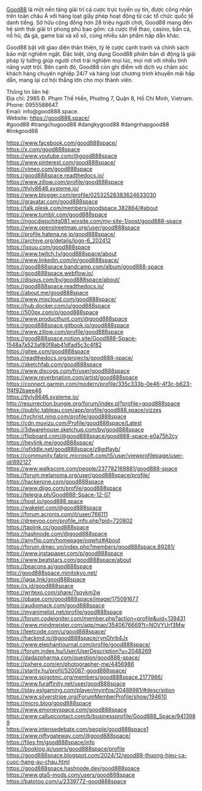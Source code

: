 <p><a href="https://good888.space/">Good88</a> là một nền tảng giải trí cá cược trực tuyến uy tín, được công nhận trên toàn châu Á với hàng loạt giấy phép hoạt động từ các tổ chức quốc tế danh tiếng. Sở hữu cộng đồng hơn 28 triệu người chơi, Good88 mang đến hệ sinh thái giải trí phong phú bao gồm: cá cược thể thao, casino, bắn cá, nổ hũ, đá gà, game bài và xổ số, cùng nhiều sản phẩm hấp dẫn khác.</p>

<p>Good88 bật với giao diện thân thiện, tỷ lệ cược cạnh tranh và chính sách bảo mật nghiêm ngặt. Đặc biệt, ứng dụng Good88 phiên bản di động là giải pháp lý tưởng giúp người chơi trải nghiệm mọi lúc, mọi nơi với nhiều tính năng vượt trội. Bên cạnh đó, Good88 còn ghi điểm với dịch vụ chăm sóc khách hàng chuyên nghiệp 24/7 và hàng loạt chương trình khuyến mãi hấp dẫn, mang lại cơ hội thắng lớn cho mọi thành viên.</p>

<p>Thông tin liên hệ:<br />
Địa chỉ: 2985 Đ. Phạm Thế Hiển, Phường 7, Quận 8, Hồ Chí Minh, Vietnam.<br />
Phone: 0955588647.<br />
Email: info@good888.space.<br />
Website: <a href="https://good888.space/">https://good888.space/</a><br />
#good88 #trangchugood88 #dangkygood88 #dangnhapgood88 #linkgood88</p>

<p><a href="https://www.facebook.com/good888space/">https://www.facebook.com/good888space/</a><br />
<a href="https://x.com/good888space">https://x.com/good888space</a><br />
<a href="https://www.youtube.com/@good888space">https://www.youtube.com/@good888space</a><br />
<a href="https://www.pinterest.com/good888space/">https://www.pinterest.com/good888space/</a><br />
<a href="https://vimeo.com/good888space">https://vimeo.com/good888space</a><br />
<a href="https://good888space.readthedocs.io/">https://good888space.readthedocs.io/</a><br />
<a href="https://www.zillow.com/profile/good888space">https://www.zillow.com/profile/good888space</a><br />
<a href="https://tlyly8646.systeme.io/">https://tlyly8646.systeme.io/</a><br />
<a href="https://www.blogger.com/profile/02532528383624633030">https://www.blogger.com/profile/02532528383624633030</a><br />
<a href="https://gravatar.com/good888space">https://gravatar.com/good888space</a><br />
<a href="https://talk.plesk.com/members/goodspace.382864/#about">https://talk.plesk.com/members/goodspace.382864/#about</a><br />
<a href="https://www.tumblr.com/good888space">https://www.tumblr.com/good888space</a><br />
<a href="https://ngocdiepchitg081.wixsite.com/my-site-1/post/good888-space">https://ngocdiepchitg081.wixsite.com/my-site-1/post/good888-space</a><br />
<a href="https://www.openstreetmap.org/user/good888space">https://www.openstreetmap.org/user/good888space</a><br />
<a href="https://profile.hatena.ne.jp/good888space/">https://profile.hatena.ne.jp/good888space/</a><br />
<a href="https://archive.org/details/logo-6_202412">https://archive.org/details/logo-6_202412</a><br />
<a href="https://issuu.com/good888space">https://issuu.com/good888space</a><br />
<a href="https://www.twitch.tv/good888space/about">https://www.twitch.tv/good888space/about</a><br />
<a href="https://www.linkedin.com/in/good888space/">https://www.linkedin.com/in/good888space/</a><br />
<a href="https://good888space.bandcamp.com/album/good888-space">https://good888space.bandcamp.com/album/good888-space</a><br />
<a href="https://good888space.webflow.io/">https://good888space.webflow.io/</a><br />
<a href="https://disqus.com/by/good888space/about/">https://disqus.com/by/good888space/about/</a><br />
<a href="https://good888space.readthedocs.io/">https://good888space.readthedocs.io/</a><br />
<a href="https://about.me/good888space">https://about.me/good888space</a><br />
<a href="https://www.mixcloud.com/good888space/">https://www.mixcloud.com/good888space/</a><br />
<a href="https://hub.docker.com/u/good888space">https://hub.docker.com/u/good888space</a><br />
<a href="https://500px.com/p/good888space">https://500px.com/p/good888space</a><br />
<a href="https://www.producthunt.com/@good888space">https://www.producthunt.com/@good888space</a><br />
<a href="https://good888space.gitbook.io/good888space">https://good888space.gitbook.io/good888space</a><br />
<a href="https://www.zillow.com/profile/good888space">https://www.zillow.com/profile/good888space</a><br />
<a href="https://good888space.notion.site/Good888-Space-1548a7a523af80f8ab41dfad5c3c4f82">https://good888space.notion.site/Good888-Space-1548a7a523af80f8ab41dfad5c3c4f82</a><br />
<a href="https://gitee.com/good888space">https://gitee.com/good888space</a><br />
<a href="https://readthedocs.org/projects/good888-space/">https://readthedocs.org/projects/good888-space/</a><br />
<a href="https://sketchfab.com/good888space">https://sketchfab.com/good888space</a><br />
<a href="https://www.discogs.com/fr/user/good888space">https://www.discogs.com/fr/user/good888space</a><br />
<a href="https://www.reverbnation.com/artist/good888space">https://www.reverbnation.com/artist/good888space</a><br />
<a href="https://connect.garmin.com/modern/profile/335c333b-0e46-4f3c-b623-1f4f92baee46">https://connect.garmin.com/modern/profile/335c333b-0e46-4f3c-b623-1f4f92baee46</a><br />
<a href="https://tlyly8646.systeme.io/">https://tlyly8646.systeme.io/</a><br />
<a href="http://resurrection.bungie.org/forum/index.pl?profile=good888space">http://resurrection.bungie.org/forum/index.pl?profile=good888space</a><br />
<a href="https://public.tableau.com/app/profile/good888.space/vizzes">https://public.tableau.com/app/profile/good888.space/vizzes</a><br />
<a href="https://tvchrist.ning.com/profile/good888space">https://tvchrist.ning.com/profile/good888space</a><br />
<a href="https://cdn.muvizu.com/Profile/good888space/Latest">https://cdn.muvizu.com/Profile/good888space/Latest</a><br />
<a href="https://3dwarehouse.sketchup.com/by/good888space">https://3dwarehouse.sketchup.com/by/good888space</a><br />
<a href="https://flipboard.com/@good888space/good888-space-e0a75h2cy">https://flipboard.com/@good888space/good888-space-e0a75h2cy</a><br />
<a href="https://heylink.me/good888space/">https://heylink.me/good888space/</a><br />
<a href="https://jsfiddle.net/good888space/z8gdfayb/">https://jsfiddle.net/good888space/z8gdfayb/</a><br />
<a href="https://community.fabric.microsoft.com/t5/user/viewprofilepage/user-id/892127">https://community.fabric.microsoft.com/t5/user/viewprofilepage/user-id/892127</a><br />
<a href="https://www.walkscore.com/people/237782169881/good888-space">https://www.walkscore.com/people/237782169881/good888-space</a><br />
<a href="https://forum.melanoma.org/user/good888space/profile/">https://forum.melanoma.org/user/good888space/profile/</a><br />
<a href="https://hackerone.com/good888space">https://hackerone.com/good888space</a><br />
<a href="https://www.diigo.com/profile/good888space">https://www.diigo.com/profile/good888space</a><br />
<a href="https://telegra.ph/Good888-Space-12-07">https://telegra.ph/Good888-Space-12-07</a><br />
<a href="https://host.io/good888.space">https://host.io/good888.space</a><br />
<a href="https://wakelet.com/@good888space">https://wakelet.com/@good888space</a><br />
<a href="https://forum.acronis.com/it/user/766111">https://forum.acronis.com/it/user/766111</a><br />
<a href="https://dreevoo.com/profile_info.php?pid=720802">https://dreevoo.com/profile_info.php?pid=720802</a><br />
<a href="https://taplink.cc/good888space">https://taplink.cc/good888space</a><br />
<a href="https://hashnode.com/@good888space">https://hashnode.com/@good888space</a><br />
<a href="https://anyflip.com/homepage/oqwhz#About">https://anyflip.com/homepage/oqwhz#About</a><br />
<a href="https://forum.dmec.vn/index.php?members/good888space.89281/">https://forum.dmec.vn/index.php?members/good888space.89281/</a><br />
<a href="https://www.instapaper.com/p/good888space">https://www.instapaper.com/p/good888space</a><br />
<a href="https://www.beatstars.com/good888space/about">https://www.beatstars.com/good888space/about</a><br />
<a href="https://beacons.ai/good888space">https://beacons.ai/good888space</a><br />
<a href="http://good888space.minitokyo.net/">http://good888space.minitokyo.net/</a><br />
<a href="https://jaga.link/good888space">https://jaga.link/good888space</a><br />
<a href="https://s.id/good888space">https://s.id/good888space</a><br />
<a href="https://writexo.com/share/7sqykm2w">https://writexo.com/share/7sqykm2w</a><br />
<a href="https://pbase.com/good888space/image/175091677">https://pbase.com/good888space/image/175091677</a><br />
<a href="https://audiomack.com/good888space">https://audiomack.com/good888space</a><br />
<a href="https://myanimelist.net/profile/good888space">https://myanimelist.net/profile/good888space</a><br />
<a href="https://forum.codeigniter.com/member.php?action=profile&amp;uid=139431">https://forum.codeigniter.com/member.php?action=profile&amp;uid=139431</a><br />
<a href="https://www.mindmeister.com/app/map/3540676669?t=NOVYUrf3Mw">https://www.mindmeister.com/app/map/3540676669?t=NOVYUrf3Mw</a><br />
<a href="https://leetcode.com/u/good888space/">https://leetcode.com/u/good888space/</a><br />
<a href="https://hackmd.io/@good888space/rynGhrb4Jx">https://hackmd.io/@good888space/rynGhrb4Jx</a><br />
<a href="https://www.elephantjournal.com/profile/good888space/">https://www.elephantjournal.com/profile/good888space/</a><br />
<a href="https://forum.index.hu/User/UserDescription?u=2048269">https://forum.index.hu/User/UserDescription?u=2048269</a><br />
<a href="https://dadazpharma.com/question/good888-space/">https://dadazpharma.com/question/good888-space/</a><br />
<a href="https://pxhere.com/en/photographer-me/4456986">https://pxhere.com/en/photographer-me/4456986</a><br />
<a href="https://starity.hu/profil/520087-good888space/">https://starity.hu/profil/520087-good888space/</a><br />
<a href="https://www.spigotmc.org/members/good888space.2177966/">https://www.spigotmc.org/members/good888space.2177966/</a><br />
<a href="https://www.furaffinity.net/user/good888space">https://www.furaffinity.net/user/good888space</a><br />
<a href="https://play.eslgaming.com/player/myinfos/20488981/#description">https://play.eslgaming.com/player/myinfos/20488981/#description</a><br />
<a href="https://www.silverstripe.org/ForumMemberProfile/show/194610">https://www.silverstripe.org/ForumMemberProfile/show/194610</a><br />
<a href="https://micro.blog/good888space">https://micro.blog/good888space</a><br />
<a href="https://www.emoneyspace.com/good888space">https://www.emoneyspace.com/good888space</a><br />
<a href="https://www.callupcontact.com/b/businessprofile/Good888_Space/9413989">https://www.callupcontact.com/b/businessprofile/Good888_Space/9413989</a><br />
<a href="https://www.intensedebate.com/people/good888space1">https://www.intensedebate.com/people/good888space1</a><br />
<a href="https://www.niftygateway.com/@good888space/">https://www.niftygateway.com/@good888space/</a><br />
<a href="https://files.fm/good888space/info">https://files.fm/good888space/info</a><br />
<a href="https://booklog.jp/users/good888space/profile">https://booklog.jp/users/good888space/profile</a><br />
<a href="https://good888space.blogspot.com/2024/12/good88-thuong-hieu-ca-cuoc-hang-au-chau.html">https://good888space.blogspot.com/2024/12/good88-thuong-hieu-ca-cuoc-hang-au-chau.html</a><br />
<a href="https://good888space.hashnode.dev/good888space">https://good888space.hashnode.dev/good888space</a><br />
<a href="https://www.gta5-mods.com/users/good888space">https://www.gta5-mods.com/users/good888space</a><br />
<a href="https://batotoo.com/u/2339772-good888space">https://batotoo.com/u/2339772-good888space</a></p>
